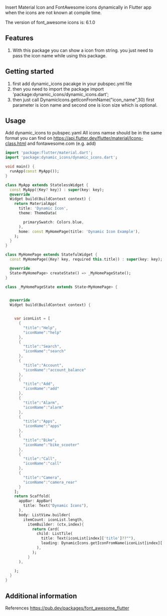 <!-- 
This README describes the package. If you publish this package to pub.dev,
this README's contents appear on the landing page for your package.

For information about how to write a good package README, see the guide for
[writing package pages](https://dart.dev/guides/libraries/writing-package-pages). 

For general information about developing packages, see the Dart guide for
[creating packages](https://dart.dev/guides/libraries/create-library-packages)
and the Flutter guide for
[developing packages and plugins](https://flutter.dev/developing-packages). 
-->

Insert Material Icon and FontAwesome icons dynamically in Flutter app when the icons are not known at compile time.

The version of font_awesome icons is: 6.1.0

## Features

<!-- TODO: List what your package can do. Maybe include images, gifs, or videos. -->
1. With this package you can show a icon from string. you just need to pass the icon name while using this package.


## Getting started

<!-- TODO: List prerequisites and provide or point to information on how to -->
<!-- start using the package. -->
1. first add dynamic_icons pacakge in your pubspec.yml file
2. then you need to import the package import 'package:dynamic_icons/dynamic_icons.dart';
3. then just call DynamicIcons.getIconFromName("icon_name",30) first parameter is icon name and second one is icon size which is optional.

## Usage

Add dynamic_icons to pubspec.yaml
All icons namse should be in the same format you can find on https://api.flutter.dev/flutter/material/Icons-class.html and fontawesome.com  (e.g. add)

```dart
import 'package:flutter/material.dart';
import 'package:dynamic_icons/dynamic_icons.dart';

void main() {
  runApp(const MyApp());
}

class MyApp extends StatelessWidget {
  const MyApp({Key? key}) : super(key: key);
  @override
  Widget build(BuildContext context) {
    return MaterialApp(
      title: 'Dynamic Icon',
      theme: ThemeData(

        primarySwatch: Colors.blue,
      ),
      home: const MyHomePage(title: 'Dynamic Icon Example'),
    );
  }
}

class MyHomePage extends StatefulWidget {
  const MyHomePage({Key? key, required this.title}) : super(key: key);

  @override
  State<MyHomePage> createState() => _MyHomePageState();
}

class _MyHomePageState extends State<MyHomePage> {


  @override
  Widget build(BuildContext context) {


    var iconList = [
      {
        "title":"Help",
        "iconName":"help"
      },
      {
        "title":"Search",
        "iconName":"search"
      },
      {
        "title":"Account",
        "iconName":"account_balance"
      },
      {
        "title":"Add",
        "iconName":"add"
      },
      {
        "title":"Alarm",
        "iconName":"alarm"
      },
      {
        "title":"Apps",
        "iconName":"apps"
      },
      {
        "title":"Bike",
        "iconName":"bike_scooter"
      },
      {
        "title":"Call",
        "iconName":"call"
      },
      {
        "title":"Camera",
        "iconName":"camera_rear"
      }
    ];
    return Scaffold(
      appBar: AppBar(
        title: Text("Dynamic Icons"),
      ),
      body: ListView.builder(
        itemCount: iconList.length,
          itemBuilder: (ctx,index){
            return Card(
              child: ListTile(
                title: Text(iconList[index]['title']??""),
                leading: DynamicIcons.getIconFromName(iconList[index]['iconName']??""),
              ),
            );
          }
      ),

    );
  }
}
```

## Additional information

References
  https://pub.dev/packages/font_awesome_flutter


